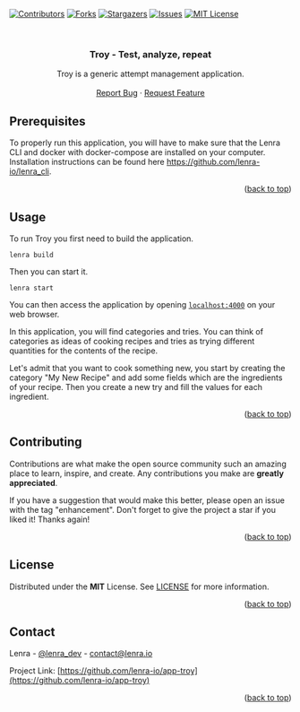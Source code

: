 <div id="top"></div>
<!--
*** This README was created with https://github.com/othneildrew/Best-README-Template
-->



<!-- PROJECT SHIELDS -->
[![Contributors][contributors-shield]][contributors-url]
[![Forks][forks-shield]][forks-url]
[![Stargazers][stars-shield]][stars-url]
[![Issues][issues-shield]][issues-url]
[![MIT License][license-shield]][license-url]



<!-- PROJECT LOGO -->
<br />
<div align="center">

<h3 align="center">Troy - Test, analyze, repeat</h3>

  <p align="center">
    Troy is a generic attempt management application.
    <br />
    <br />
    <a href="https://github.com/lenra-io/app-troy/issues">Report Bug</a>
    ·
    <a href="https://github.com/lenra-io/app-troy/issues">Request Feature</a>
  </p>
</div>




<!-- GETTING STARTED -->

## Prerequisites

To properly run this application, you will have to make sure that the Lenra CLI and docker with docker-compose are installed on your computer.
Installation instructions can be found here https://github.com/lenra-io/lenra_cli.

<p align="right">(<a href="#top">back to top</a>)</p>


<!-- USAGE EXAMPLES -->
## Usage

To run Troy you first need to build the application.
```console
lenra build
```

Then you can start it.
```console
lenra start
```

You can then access the application by opening [`localhost:4000`](http://localhost:4000) on your web browser. 

In this application, you will find categories and tries. 
You can think of categories as ideas of cooking recipes and tries as trying different quantities for the contents of the recipe.

Let's admit that you want to cook something new, you start by creating the category "My New Recipe" and add some fields which are the ingredients of your recipe. Then you create a new try and fill the values for each ingredient.

<p align="right">(<a href="#top">back to top</a>)</p>


<!-- CONTRIBUTING -->
## Contributing

Contributions are what make the open source community such an amazing place to learn, inspire, and create. Any contributions you make are **greatly appreciated**.

If you have a suggestion that would make this better, please open an issue with the tag "enhancement".
Don't forget to give the project a star if you liked it! Thanks again!

<p align="right">(<a href="#top">back to top</a>)</p>



<!-- LICENSE -->
## License

Distributed under the **MIT** License. See [LICENSE](./LICENSE) for more information.

<p align="right">(<a href="#top">back to top</a>)</p>



<!-- CONTACT -->
## Contact

Lenra - [@lenra_dev](https://twitter.com/lenra_dev) - contact@lenra.io

Project Link: [https://github.com/lenra-io/app-troy](https://github.com/lenra-io/app-troy)

<p align="right">(<a href="#top">back to top</a>)</p>


<!-- MARKDOWN LINKS & IMAGES -->
<!-- https://www.markdownguide.org/basic-syntax/#reference-style-links -->
[contributors-shield]: https://img.shields.io/github/contributors/lenra-io/app-troy.svg?style=for-the-badge
[contributors-url]: https://github.com/lenra-io/app-troy/graphs/contributors
[forks-shield]: https://img.shields.io/github/forks/lenra-io/app-troy.svg?style=for-the-badge
[forks-url]: https://github.com/lenra-io/app-troy/network/members
[stars-shield]: https://img.shields.io/github/stars/lenra-io/app-troy.svg?style=for-the-badge
[stars-url]: https://github.com/lenra-io/app-troy/stargazers
[issues-shield]: https://img.shields.io/github/issues/lenra-io/app-troy.svg?style=for-the-badge
[issues-url]: https://github.com/lenra-io/app-troy/issues
[license-shield]: https://img.shields.io/github/license/lenra-io/app-troy.svg?style=for-the-badge
[license-url]: https://github.com/lenra-io/app-troy/blob/master/LICENSE
